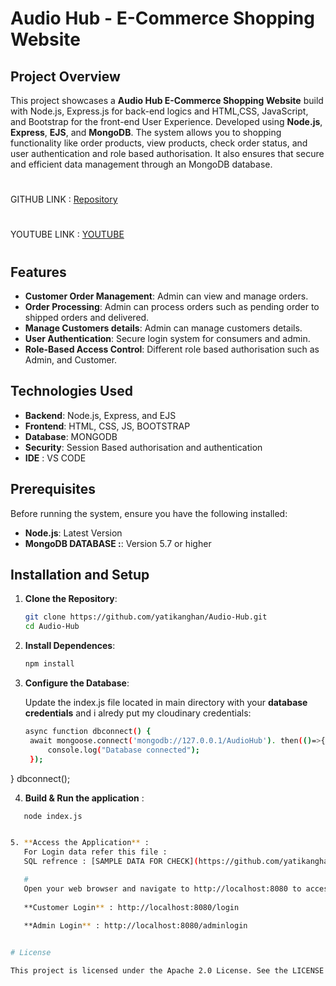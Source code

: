# Audio Hub - E-Commerce Shopping Website

## Project Overview

This project showcases a **Audio Hub E-Commerce Shopping Website** build with Node.js, Express.js for back-end logics and HTML,CSS, JavaScript, and Bootstrap for the front-end User Experience. Developed using **Node.js**, **Express**, **EJS**, and **MongoDB**. The system allows you to shopping functionality like order products, view products, check order status, and user authentication and role based authorisation. It also ensures that secure and efficient data management through an MongoDB database.

#
GITHUB LINK : [Repository](https://github.com/yatikanghan/Audio-Hub)
#
YOUTUBE LINK : [YOUTUBE]()
#

## Features

- **Customer Order Management**: Admin can view and manage orders.
- **Order Processing**: Admin can process orders such as pending order to shipped orders and delivered.
- **Manage Customers details**: Admin can manage customers details.
- **User Authentication**: Secure login system for consumers and admin.
- **Role-Based Access Control**: Different role based authorisation such as Admin, and Customer.

## Technologies Used

- **Backend**: Node.js, Express, and EJS
- **Frontend**: HTML, CSS, JS, BOOTSTRAP
- **Database**: MONGODB
- **Security**: Session Based authorisation and authentication
- **IDE** : VS CODE

## Prerequisites

Before running the system, ensure you have the following installed:

- **Node.js**: Latest Version
- **MongoDB DATABASE :**: Version 5.7 or higher

## Installation and Setup

1. **Clone the Repository**:
   ```bash
   git clone https://github.com/yatikanghan/Audio-Hub.git
   cd Audio-Hub


2. **Install Dependences**:
   ```bash
   npm install

3. **Configure the Database**:


   Update the index.js file located in main directory with your **database credentials** and i alredy put my cloudinary credentials:
   
   ```bash
   async function dbconnect() {
    await mongoose.connect('mongodb://127.0.0.1/AudioHub'). then(()=>{
        console.log("Database connected");
    });
  }
  dbconnect();


4. **Build & Run the application** :
```bash
   node index.js


5. **Access the Application** :
   For Login data refer this file :
   SQL refrence : [SAMPLE DATA FOR CHECK](https://github.com/yatikanghan/Banking-Management-Application/blob/master/login_credential.pdf)

   #
   Open your web browser and navigate to http://localhost:8080 to access the application.
   
   **Customer Login** : http://localhost:8080/login
   
   **Admin Login** : http://localhost:8080/adminlogin


# License

This project is licensed under the Apache 2.0 License. See the LICENSE file for details.



